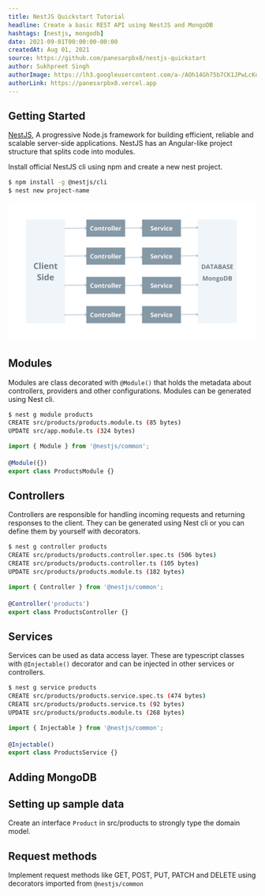 ```yaml
---
title: NestJS Quickstart Tutorial
headline: Create a basic REST API using NestJS and MongoDB
hashtags: [nestjs, mongodb]
date: 2021-09-01T00:00:00-00:00
createdAt: Aug 01, 2021
source: https://github.com/panesarpbx8/nestjs-quickstart
author: Sukhpreet Singh
authorImage: https://lh3.googleusercontent.com/a-/AOh14Gh75b7CK1JPwLcKqE8a-zJjwaEVGUreGuWl2nYZbw=s96-c
authorLink: https://panesarpbx8.vercel.app
---
```


## Getting Started

[NestJS](https://nestjs.com), A progressive Node.js framework for building efficient, reliable and scalable server-side applications. NestJS has an Angular-like project structure that splits code into modules.

Install official NestJS cli using npm and create a new nest project.

``` bash
$ npm install -g @nestjs/cli
$ nest new project-name
```

![request path to database](./img/request-path.png)

## Modules

Modules are class decorated with `@Module()` that holds the metadata about controllers, providers and other configurations. Modules can be generated using Nest cli.

```bash
$ nest g module products
CREATE src/products/products.module.ts (85 bytes)
UPDATE src/app.module.ts (324 bytes)
```
```ts
import { Module } from '@nestjs/common';

@Module({})
export class ProductsModule {}
```

## Controllers

Controllers are responsible for handling incoming requests and returning responses to the client. They can be generated using Nest cli or you can define them by yourself with decorators.

```bash
$ nest g controller products
CREATE src/products/products.controller.spec.ts (506 bytes)
CREATE src/products/products.controller.ts (105 bytes)
UPDATE src/products/products.module.ts (182 bytes)
```
```ts
import { Controller } from '@nestjs/common';

@Controller('products')
export class ProductsController {}
```

## Services

Services can be used as data access layer. These are typescript classes with `@Injectable()` decorator and can be injected in other services or controllers. 

```bash
$ nest g service products
CREATE src/products/products.service.spec.ts (474 bytes)
CREATE src/products/products.service.ts (92 bytes)
UPDATE src/products/products.module.ts (268 bytes)
```
```ts
import { Injectable } from '@nestjs/common';

@Injectable()
export class ProductsService {}
```

## Adding MongoDB



## Setting up sample data

Create an interface `Product` in src/products to strongly type the domain model.


## Request methods

Implement request methods like GET, POST, PUT, PATCH and DELETE using decorators imported from `@nestjs/common`
